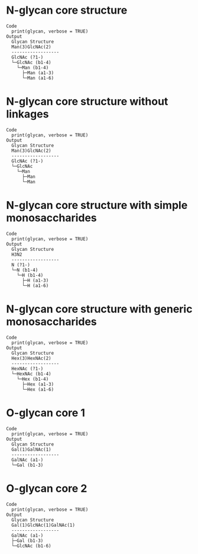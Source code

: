 # N-glycan core structure

    Code
      print(glycan, verbose = TRUE)
    Output
      Glycan Structure
      Man(3)GlcNAc(2)
      ------------------
      GlcNAc (?1-)
      └─GlcNAc (b1-4)
        └─Man (b1-4)
          ├─Man (a1-3)
          └─Man (a1-6)

# N-glycan core structure without linkages

    Code
      print(glycan, verbose = TRUE)
    Output
      Glycan Structure
      Man(3)GlcNAc(2)
      ------------------
      GlcNAc (?1-)
      └─GlcNAc
        └─Man
          ├─Man
          └─Man

# N-glycan core structure with simple monosaccharides

    Code
      print(glycan, verbose = TRUE)
    Output
      Glycan Structure
      H3N2
      ------------------
      N (?1-)
      └─N (b1-4)
        └─H (b1-4)
          ├─H (a1-3)
          └─H (a1-6)

# N-glycan core structure with generic monosaccharides

    Code
      print(glycan, verbose = TRUE)
    Output
      Glycan Structure
      Hex(3)HexNAc(2)
      ------------------
      HexNAc (?1-)
      └─HexNAc (b1-4)
        └─Hex (b1-4)
          ├─Hex (a1-3)
          └─Hex (a1-6)

# O-glycan core 1

    Code
      print(glycan, verbose = TRUE)
    Output
      Glycan Structure
      Gal(1)GalNAc(1)
      ------------------
      GalNAc (a1-)
      └─Gal (b1-3)

# O-glycan core 2

    Code
      print(glycan, verbose = TRUE)
    Output
      Glycan Structure
      Gal(1)GlcNAc(1)GalNAc(1)
      ------------------
      GalNAc (a1-)
      ├─Gal (b1-3)
      └─GlcNAc (b1-6)

